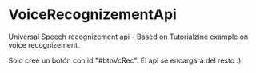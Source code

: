# VoiceRecognizementApi
Universal Speech recognizement api - Based on Tutorialzine example on voice recognizement.

Solo cree un botón con id "#btnVcRec". El api se encargará del resto :).
